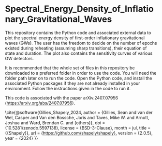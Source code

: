 # Spectral_Energy_Density_of_Inflationary_Gravitational_Waves
This repository contains the Python code and associated external data to plot the spectral energy density of first-order inflationary gravitational waves (GWs). The user has the freedom to decide on the number of epochs existed during reheating (assuming sharp transitions), their equation of state and duration. The plot also contains the sensitivity curves of various GW detectors. 

It is recommended that the whole set of files in this repository be downloaded to a preferred folder in order to use the code. You will need the folder path later on to run the code. Open the Python code, and install the associated Python packages if they are not already installed in your environment. Follow the instructions given in the code to run it.

This code is associated with the paper arXiv.2407.07956 (https://arxiv.org/abs/2407.07956).

\cite{@software{Gillies_Shapely_2024,
author = {Gillies, Sean and van der Wel, Casper and Van den Bossche, Joris and Taves, Mike W. and Arnott, Joshua and Ward, Brendan C. and {others}},
doi = {10.5281/zenodo.5597138},
license = {BSD-3-Clause},
month = jul,
title = {{Shapely}},
url = {https://github.com/shapely/shapely},
version = {2.0.5},
year = {2024}
}}

